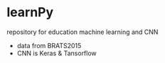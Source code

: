 # learnPy
repository for education machine learning and CNN 
* data from BRATS2015
* CNN is Keras & Tansorflow 


